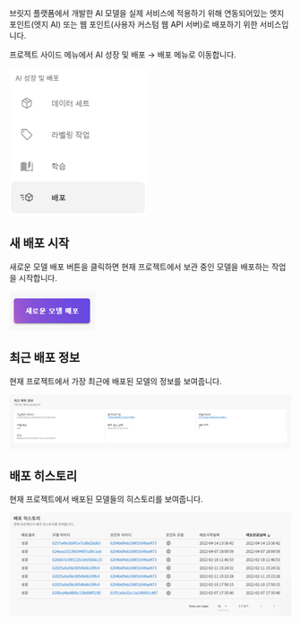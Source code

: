 브릿지 플랫폼에서 개발한 AI 모델을 실제 서비스에 적용하기 위해 연동되어있는 엣지 포인트(엣지 AI) 또는 웹 포인트(사용자 커스텀 웹 API 서버)로 배포하기 위한 서비스입니다.

프로젝트 사이드 메뉴에서 AI 성장 및 배포 → 배포 메뉴로 이동합니다.

![img1](https://raw.githubusercontent.com/vazilcompany/vridge-docs/main/guide/img/ai_deploying/ai_deploying_01.png)  

  

새 배포 시작
-------


새로운 모델 배포 버튼을 클릭하면 현재 프로젝트에서 보관 중인 모델을 배포하는 작업을 시작합니다.

![img1](https://raw.githubusercontent.com/vazilcompany/vridge-docs/main/guide/img/ai_deploying/ai_deploying_02.png)  

  

  

  

최근 배포 정보
--------


현재 프로젝트에서 가장 최근에 배포된 모델의 정보를 보여줍니다.

![img1](https://raw.githubusercontent.com/vazilcompany/vridge-docs/main/guide/img/ai_deploying/ai_deploying_03.png)  

  

  

배포 히스토리
-------


현재 프로젝트에서 배포된 모델들의 히스토리를 보여줍니다.

![img1](https://raw.githubusercontent.com/vazilcompany/vridge-docs/main/guide/img/ai_deploying/ai_deploying_04.png)  
